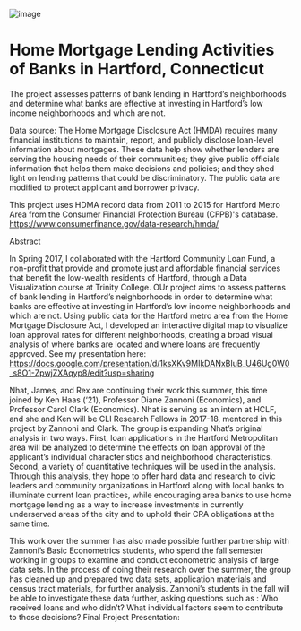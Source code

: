 
<!-- Add banner here -->

![image](https://user-images.githubusercontent.com/87089936/143729359-1e326d45-dcbb-47d1-9f2c-86f9d62dfbe1.png)

# Home Mortgage Lending Activities of Banks in Hartford, Connecticut
The project assesses patterns of bank lending in Hartford’s neighborhoods and determine what banks are effective at investing in Hartford’s low income neighborhoods and which are not.

Data source: 
The Home Mortgage Disclosure Act (HMDA) requires many financial institutions to maintain, report, and publicly disclose loan-level information about mortgages. These data help show whether lenders are serving the housing needs of their communities; they give public officials information that helps them make decisions and policies; and they shed light on lending patterns that could be discriminatory. The public data are modified to protect applicant and borrower privacy.

This project uses HDMA record data from  2011 to 2015 for Hartford Metro Area from the Consumer Financial Protection Bureau (CFPB)'s database.
https://www.consumerfinance.gov/data-research/hmda/

Abstract

In Spring 2017, I collaborated with the Hartford Community Loan Fund, a non-profit that provide and promote just and affordable financial services that benefit the low-wealth residents of Hartford, through a Data Visualization course at Trinity College. OUr project aims to assess patterns of bank lending in Hartford’s neighborhoods in order to determine what banks are effective at investing in Hartford’s low income neighborhoods and which are not. Using public data for the Hartford metro area from the Home Mortgage Disclosure Act, I developed an interactive digital map to visualize loan approval rates for different neighborhoods, creating a broad visual analysis of where banks are located and where loans are frequently approved. See my presentation here: https://docs.google.com/presentation/d/1ksXKv9MIkDANxBIuB_U46Ug0W0_s8O1-ZpwjZXAqyp8/edit?usp=sharing

Nhat, James, and Rex are continuing their work this summer, this time joined by Ken Haas (‘21), Professor Diane Zannoni (Economics), and Professor Carol Clark (Economics). Nhat is serving as an intern at HCLF, and she and Ken will be CLI Research Fellows in 2017-18, mentored in this project by Zannoni and Clark. The group is expanding Nhat’s original analysis in two ways. First, loan applications in the Hartford Metropolitan area will be analyzed to determine the effects on loan approval of the applicant’s individual characteristics and neighborhood characteristics. Second, a variety of quantitative techniques will be used in the analysis. Through this analysis, they hope to offer hard data and research to civic leaders and community organizations in Hartford along with local banks to illuminate current loan practices, while encouraging area banks to use home mortgage lending as a way to increase investments in currently underserved areas of the city and to uphold their CRA obligations at the same time.

This work over the summer has also made possible further partnership with Zannoni’s Basic Econometrics students, who spend the fall semester working in groups to examine and conduct econometric analysis of large data sets. In the process of doing their research over the summer, the group has cleaned up and prepared two data sets, application materials and census tract materials, for further analysis. Zannoni’s students in the fall will be able to investigate these data further, asking questions such as : Who received loans and who didn’t? What individual factors seem to contribute to those decisions?
Final Project Presentation: 
